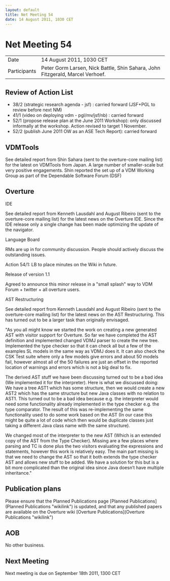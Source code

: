 ```yaml
---
layout: default
title: Net Meeting 54
date: 14 August 2011, 1030 CET
---
```



# Net Meeting 54

|||
|---|---|
| Date | 14 August 2011, 1030 CET |
| Participants | Peter Gorm Larsen, Nick Battle, Shin Sahara, John Fitzgerald, Marcel Verhoef. |

Review of Action List
---------------------

-   38/2 (strategic research agenda - jsf) : carried forward (JSF+PGL to
    review before next NM)
-   41/1 (video on deploying vdm - pgl/mv/jsf/nb) : carried forward
-   52/1 (propose release plan at the June 2011 Workshop): only
    discussed informally at the workshop. Action revised to target 1
    November.
-   52/2 (publish June 2011 OW as an ASE Tech Report): carried forward

VDMTools
--------

See detailed report from Shin Sahara (sent to the overture-core mailing
list) for the latest on VDMTools from Japan. A large number of
smaller-scale but very positive engagements. Shin reported the set up of
a VDM Working Group as part of the Dependable Software Forum (DSF)

Overture
--------

IDE

See detailed report from Kenneth Lausdahl and August Ribeiro (sent to
the overture-core mailing list) for the latest news on the Overture IDE.
Since the IDE release only a single change has been made optimizing the
update of the navigator.

Language Board

RMs are up in for community discussion. People should actively discuss
the outstanding issues.

Action 54/1: LB to place minutes on the Wiki in future.

Release of version 1.1

Agreed to announce this minor release in a "small splash" way to VDM
Forum + twitter + all overture users.

AST Restructuring

See detailed report from Kenneth Lausdahl and August Ribeiro (sent to
the overture-core mailing list) for the latest news on the AST
Restructuring. This has turned out to be a larger task than originally
envisaged.

"As you all might know we started the work on creating a new generated
AST with visitor support for Overture. So far we have completed the AST
definition and implemented changed VDMJ parser to create the new tree.
Implemented the type checker so that it can check all but a few of the
examples SL models in the same way as VDMJ does it. It can also check
the CSK Test suite where only a few models give errors and about 50
models fail, however almost all of the 50 failures are just an offset in
the reported location of warnings and errors which is not a big deal to
fix.

The derived AST stuff we have been discussing turned out to be a bad
idea (We implemented it for the interpreter). Here is what we discussed
doing: We have a tree AST1 which has some structure, then we would
create a new AST2 which has the same structure but new Java classes with
no relation to AST1. This turned out to be a bad idea because e.g. the
interpreter would need some functionality already implemented in the
type checker e.g. the type comparator. The result of this was
re-implementing the same functionality used to do some work based on the
AST (In our case this might be quite a lot of code which then would be
duplicate classes just taking a different Java class name with the same
structure).

We changed most of the interpreter to the new AST (Which is an extended
copy of the AST from the Type Checker). Missing are a few places where
parsing and TC is done plus the two visitors evaluating the expressions
and statements, however this work is relatively easy. The main part
missing is that we need to change the AST so that it both extends the
type checker AST and allows new stuff to be added. We have a solution
for this but is a bit more complicated than the original idea since Java
doesn’t have multiple inheritance."

Publication plans
-----------------

Please ensure that the Planned Publications page [Planned
Publications](Planned Publications "wikilink") is updated, and that any
published papers are available on the Overture wiki [Overture
Publications](Overture Publications "wikilink")

AOB
---

No other business.

Next Meeting
------------

Next meeting is due on September 18th 2011, 1300 CET
